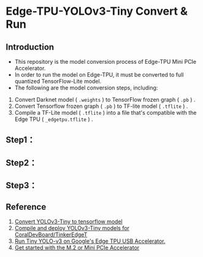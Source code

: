 # Edge-TPU-YOLOv3-Tiny Convert & Run
## Introduction
* This repository is the model conversion process of Edge-TPU Mini PCIe Accelerator.
* In order to run the model on Edge-TPU, it must be converted to full quantized TensorFlow-Lite model.
* The following are the model conversion steps, including:
1. Convert Darknet model ( `.weights` ) to TensorFlow frozen graph ( `.pb` ) .
2. Convert Tensorflow frozen graph ( `.pb` ) to TF-lite model ( `.tflite` ) .
3. Compile a TF-Lite model ( `.tflite` ) into a file that's compatible with the Edge TPU ( `_edgetpu.tflite` ) .

## Step1： 

## Step2： 

## Step3： 

## Reference
1. [Convert YOLOv3-Tiny to tensorflow model](https://github.com/mystic123/tensorflow-yolo-v3)
2. [Compile and deploy YOLOv3-Tiny models for CoralDevBoard/TinkerEdgeT](https://github.com/SHRHarry/EdgeTPU-YOLOv3-Tiny)
3. [Run Tiny YOLO-v3 on Google's Edge TPU USB Accelerator.](https://github.com/guichristmann/edge-tpu-tiny-yolo)
4. [Get started with the M.2 or Mini PCIe Accelerator](https://coral.ai/docs/m2/get-started/)
